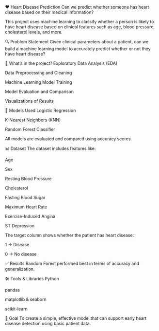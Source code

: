 ❤️ Heart Disease Prediction
Can we predict whether someone has heart disease based on their medical information?

This project uses machine learning to classify whether a person is likely to have heart disease based on clinical features such as age, blood pressure, cholesterol levels, and more.

🔍 Problem Statement
Given clinical parameters about a patient, can we build a machine learning model to accurately predict whether or not they have heart disease?

📁 What’s in the project?
Exploratory Data Analysis (EDA)

Data Preprocessing and Cleaning

Machine Learning Model Training

Model Evaluation and Comparison

Visualizations of Results

🧪 Models Used
Logistic Regression

K-Nearest Neighbors (KNN)

Random Forest Classifier

All models are evaluated and compared using accuracy scores.

📊 Dataset
The dataset includes features like:

Age

Sex

Resting Blood Pressure

Cholesterol

Fasting Blood Sugar

Maximum Heart Rate

Exercise-Induced Angina

ST Depression

The target column shows whether the patient has heart disease:

1 → Disease

0 → No disease

✅ Results
Random Forest performed best in terms of accuracy and generalization.

🛠️ Tools & Libraries
Python

pandas

matplotlib & seaborn

scikit-learn

📌 Goal
To create a simple, effective model that can support early heart disease detection using basic patient data.

